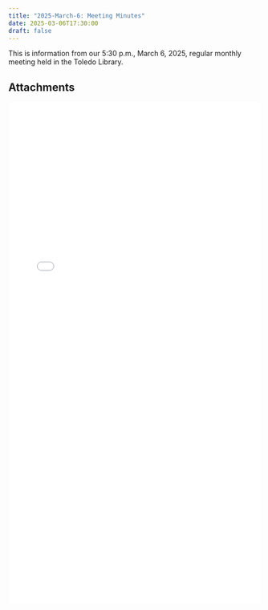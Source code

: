 ```yaml
---
title: "2025-March-6: Meeting Minutes"
date: 2025-03-06T17:30:00
draft: false
---
```

This is information from our 5:30 p.m., March 6, 2025, regular monthly meeting held in the Toledo Library. 
 
## Attachments

<embed width=100% height=1000 src="./../../pdfs/March_6__2025_Minutes.pdf"></embed>
